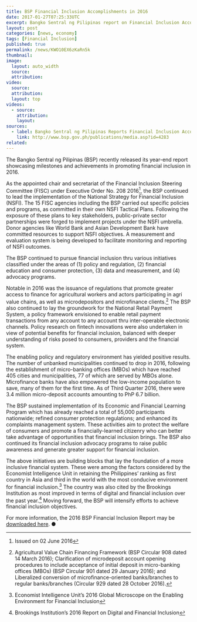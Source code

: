 ```yaml
---
title: BSP Financial Inclusion Accomplishments in 2016
date: 2017-01-27T07:25:33UTC
excerpt: Bangko Sentral ng Pilipinas report on Financial Inclusion Accomplishments in 2016.
layout: post
categories: [news, economy]
tags: [Financial Inclusion]
published: true
permalink: /news/KWO10EX6zKaRn5k
thumbnail:
image:
  layout: auto_width
  source: 
  attribution: 
video:
  source: 
  attribution: 
  layout: top
videos:
  - source: 
    attribution: 
    layout: 
sources:
  - label: Bangko Sentral ng Pilipinas Reports Financial Inclusion Accomplishments in 2016 (Bangko Sentral ng Pilipinas)
    link: http://www.bsp.gov.ph/publications/media.asp?id=4283
related:
---
```


The Bangko Sentral ng Pilipinas (BSP) recently released its year-end report showcasing milestones and achievements in promoting financial inclusion in 2016.

As the appointed chair and secretariat of the Financial Inclusion Steering Committee (FISC) under Executive Order No. 208 2016[^eo_208], the BSP continued to lead the implementation of the National Strategy for Financial Inclusion (NSFI). The 15 FISC agencies including the BSP carried out specific policies and programs, as committed in their own NSFI Tactical Plans. Following the exposure of these plans to key stakeholders, public-private sector partnerships were forged to implement projects under the NSFI umbrella. Donor agencies like World Bank and Asian Development Bank have committed resources to support NSFI objectives. A measurement and evaluation system is being developed to facilitate monitoring and reporting of NSFI outcomes.

The BSP continued to pursue financial inclusion thru various initiatives classified under the areas of (1) policy and regulation, (2) financial education and consumer protection, (3) data and measurement, and (4) advocacy programs.

Notable in 2016 was the issuance of regulations that promote greater access to finance for agricultural workers and actors participating in agri value chains, as well as microdepositors and microfinance clients.[^micro_clients] The BSP also continued to lay the groundwork for the National Retail Payment System, a policy framework envisioned to enable retail payment transactions from any account to any account thru  inter-operable electronic channels. Policy research on fintech innovations were also undertaken in view of potential benefits for financial inclusion, balanced with deeper understanding of risks posed to consumers, providers and the financial system.

The enabling policy and regulatory environment has yielded positive results. The number of unbanked municipalities continued to drop in 2016, following the establishment of micro-banking offices (MBOs) which have reached 405 cities and municipalities, 77 of which are served by MBOs alone. Microfinance banks have also empowered the low-income population to save, many of them for the first time. As of Third Quarter 2016, there were 3.4 million micro-deposit accounts amounting to PhP 6.7 billion.

The BSP sustained implementation of its Economic and Financial Learning Program which has already reached a total of 55,000 participants nationwide; refined consumer protection regulations; and enhanced its complaints management system. These activities aim to protect the welfare of consumers and promote a financially-learned citizenry who can better take advantage of opportunities that financial inclusion brings. The BSP also continued its financial inclusion advocacy programs to raise public awareness and generate greater support for financial inclusion.
 
The above initiatives are building blocks that lay the foundation of a more inclusive financial system. These were among the factors considered by the Economist Intelligence Unit in retaining the Philippines’ ranking as first country in Asia and third in the world with the most conducive environment for financial inclusion.[^con_env_fin_inclusion] The country was also cited by the Brookings Institution as most improved in terms of digital and financial inclusion over the past year.[^dig_fin_inclusion]  Moving forward, the BSP will intensify efforts to achieve financial inclusion objectives.

For more information, the 2016 BSP Financial Inclusion Report may be [downloaded here](http://www.bsp.gov.ph/downloads/Publications/2016/microfinance_2016.pdf).
&#x25cf;

[^eo_208]: Issued on 02 June 2016
[^micro_clients]: Agricultural Value Chain Financing Framework (BSP Circular 908 dated 14 March 2016); Clarification of microdeposit account opening procedures to include acceptance of initial deposit in micro-banking offices (MBOs) (BSP Circular 901 dated 29 January 2016); and Liberalized conversion of microfinance-oriented banks/branches to regular banks/branches (Circular 929 dated 28 October 2016).
[^con_env_fin_inclusion]: Economist Intelligence Unit’s 2016 Global Microscope on the Enabling Environment for Financial Inclusion
[^dig_fin_inclusion]: Brookings Institution’s 2016 Report on Digital and Financial Inclusion
